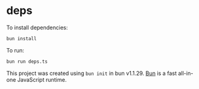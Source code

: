 # deps

To install dependencies:

```bash
bun install
```

To run:

```bash
bun run deps.ts
```

This project was created using `bun init` in bun v1.1.29. [Bun](https://bun.sh) is a fast all-in-one JavaScript runtime.
